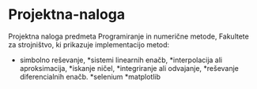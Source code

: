 # Projektna-naloga
Projektna naloga predmeta Programiranje in numerične metode, Fakultete za strojništvo, ki prikazuje implementacijo metod:
* simbolno reševanje,
*sistemi linearnih enačb,
*interpolacija ali aproksimacija,
*iskanje ničel,
*integriranje ali odvajanje,
*reševanje diferencialnih enačb.
*selenium
*matplotlib
